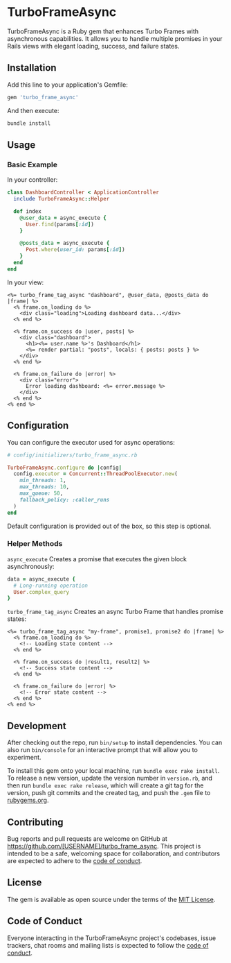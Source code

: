 # TurboFrameAsync

TurboFrameAsync is a Ruby gem that enhances Turbo Frames with asynchronous capabilities. It allows you to handle multiple promises in your Rails views with elegant loading, success, and failure states.

## Installation

Add this line to your application's Gemfile:

```ruby
gem 'turbo_frame_async'
```
And then execute:

```bash
bundle install
```

## Usage

### Basic Example

In your controller:

```ruby
class DashboardController < ApplicationController
  include TurboFrameAsync::Helper

  def index
    @user_data = async_execute {
      User.find(params[:id])
    }

    @posts_data = async_execute {
      Post.where(user_id: params[:id])
    }
  end
end
```

In your view:

```erb
<%= turbo_frame_tag_async "dashboard", @user_data, @posts_data do |frame| %>
  <% frame.on_loading do %>
    <div class="loading">Loading dashboard data...</div>
  <% end %>

  <% frame.on_success do |user, posts| %>
    <div class="dashboard">
      <h1><%= user.name %>'s Dashboard</h1>
      <%= render partial: "posts", locals: { posts: posts } %>
    </div>
  <% end %>

  <% frame.on_failure do |error| %>
    <div class="error">
      Error loading dashboard: <%= error.message %>
    </div>
  <% end %>
<% end %>
```

## Configuration

You can configure the executor used for async operations:

```ruby
# config/initializers/turbo_frame_async.rb

TurboFrameAsync.configure do |config|
  config.executor = Concurrent::ThreadPoolExecutor.new(
    min_threads: 1,
    max_threads: 10,
    max_queue: 50,
    fallback_policy: :caller_runs
  )
end
```

Default configuration is provided out of the box, so this step is optional.

### Helper Methods

`async_execute`
Creates a promise that executes the given block asynchronously:

```ruby
data = async_execute {
  # Long-running operation
  User.complex_query
}
```

`turbo_frame_tag_async`
Creates an async Turbo Frame that handles promise states:

```erb
<%= turbo_frame_tag_async "my-frame", promise1, promise2 do |frame| %>
  <% frame.on_loading do %>
    <!-- Loading state content -->
  <% end %>

  <% frame.on_success do |result1, result2| %>
    <!-- Success state content -->
  <% end %>

  <% frame.on_failure do |error| %>
    <!-- Error state content -->
  <% end %>
<% end %>
```

## Development

After checking out the repo, run `bin/setup` to install dependencies. You can also run `bin/console` for an interactive prompt that will allow you to experiment.

To install this gem onto your local machine, run `bundle exec rake install`. To release a new version, update the version number in `version.rb`, and then run `bundle exec rake release`, which will create a git tag for the version, push git commits and the created tag, and push the `.gem` file to [rubygems.org](https://rubygems.org).

## Contributing

Bug reports and pull requests are welcome on GitHub at https://github.com/[USERNAME]/turbo_frame_async. This project is intended to be a safe, welcoming space for collaboration, and contributors are expected to adhere to the [code of conduct](https://github.com/[USERNAME]/turbo_frame_async/blob/master/CODE_OF_CONDUCT.md).

## License

The gem is available as open source under the terms of the [MIT License](https://opensource.org/licenses/MIT).

## Code of Conduct

Everyone interacting in the TurboFrameAsync project's codebases, issue trackers, chat rooms and mailing lists is expected to follow the [code of conduct](https://github.com/[USERNAME]/turbo_frame_async/blob/master/CODE_OF_CONDUCT.md).

